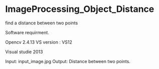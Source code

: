 # ImageProcessing_Object_Distance
find a distance between two points

Software requirment.

Opencv 2.4.13
VS version : VS12

Visual studie 2013


Input: input_image.jpg
Output: Distance between two points.
